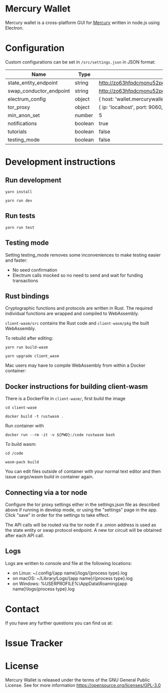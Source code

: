 # Mercury Wallet

Mercury wallet is a cross-platform GUI for [Mercury](https://github.com/commerceblock/mercury) written in node.js using Electron.


# Configuration

Custom configurations can be set in `/src/settings.json` in JSON format:

| Name            | Type          | Default |
|-----------------|---------------|----------|
| state_entity_endpoint | string | http://zo63hfpdcmonu52pcvflmeo62s47cqdabmibeejm7bhrfxmino3fl5qd.onion |
| swap_conductor_endpoint | string | http://zo63hfpdcmonu52pcvflmeo62s47cqdabmibeejm7bhrfxmino3fl5qd.onion |
| electrum_config | object | { host: 'wallet.mercurywallet.io', port: 50004, protocol: 'wss'} |
| tor_proxy | object | { ip: 'localhost', port: 9060, controlPassword: '', controlPort: 9061 } |
| min_anon_set | number | 5 |
| notifications | boolean | true |
| tutorials | boolean | false |
| testing_mode | boolean | false |



# Development instructions

## Run development

`yarn install`

`yarn run dev`


## Run tests

`yarn run test`


## Testing mode

Setting testing_mode removes some inconveniences to make testing easier and faster:

- No seed confirmation
- Electrum calls mocked so no need to send and wait for funding transactions


## Rust bindings

Cryptographic functions and protocols are written in Rust. The required individual functions
are wrapped and compiled to WebAssembly.

`client-wasm/src` contains the Rust code and `client-wasm/pkg` the built WebAssembly.

To rebuild after editing:

`yarn run build-wasm`

`yarn upgrade client_wasm`


Mac users may have to compile WebAssembly from within a Docker container:


## Docker instructions for building client-wasm

There is a DockerFile in `client-wasm/`, first build the image

`cd client-wasm`

`docker build -t rustwasm .`

Run container with

`docker run --rm -it -v ${PWD}:/code rustwasm bash`

To build wasm:

`cd /code`

`wasm-pack build`

You can edit files outside of container with your normal text editor and then
issue cargo/wasm build in container again.

## Connecting via a tor node

Configure the tor proxy settings either in the settings.json file as described above if running in develop mode, or using the "settings" page in the app. Click "save" in order for the settings to take effect.

The API calls will be routed via the tor node if a .onion address is used as the state entity or swap protocol endpoint. A new tor circuit will be obtained after each API call.


## Logs

Logs are written to console and file at the following locations:

- on Linux: ~/.config/{app name}/logs/{process type}.log
- on macOS: ~/Library/Logs/{app name}/{process type}.log
- on Windows: %USERPROFILE%\AppData\Roaming\{app name}\logs\{process type}.log

# Contact

If you have any further questions you can find us at:

# Issue Tracker

# License

Mercury Wallet is released under the terms of the GNU General Public License. See for more information https://opensource.org/licenses/GPL-3.0
